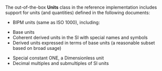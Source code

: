 The out-of-the-box **Units** class in the reference implementation includes support for units (and quantities) defined in the following documents:
* BIPM units (same as ISO 1000), including:
 - Base units
 - Coherent derived units in the SI with special names and symbols
 - Derived units expressed in terms of base units (a reasonable subset based on broad usage)
* Special constant ONE, a Dimensionless unit 
* Decimal multiples and submultiples of SI units
